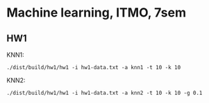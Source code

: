 # Machine learning, ITMO, 7sem

## HW1

KNN1:

    ./dist/build/hw1/hw1 -i hw1-data.txt -a knn1 -t 10 -k 10

KNN2:

    ./dist/build/hw1/hw1 -i hw1-data.txt -a knn2 -t 10 -k 10 -g 0.1
